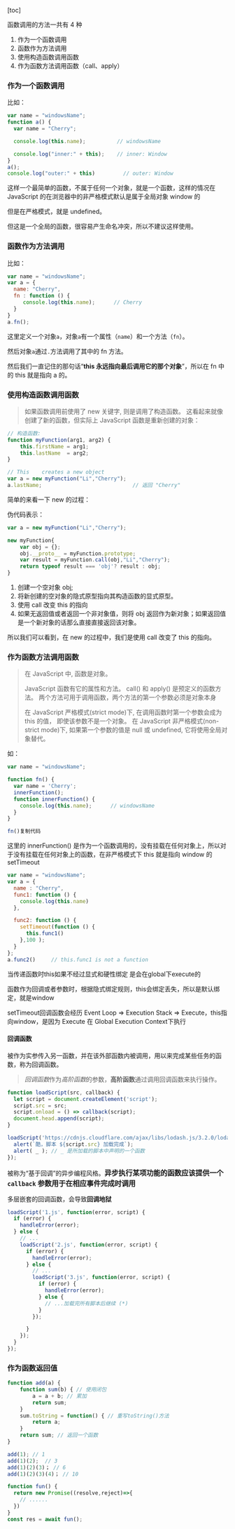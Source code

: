 [toc]

函数调用的方法一共有 4 种

1. 作为一个函数调用
2. 函数作为方法调用
3. 使用构造函数调用函数
4. 作为函数方法调用函数（call、apply）

### 作为一个函数调用

比如：

```js
var name = "windowsName";
function a() {
  var name = "Cherry";

  console.log(this.name);          // windowsName

  console.log("inner:" + this);    // inner: Window
}
a();
console.log("outer:" + this)         // outer: Window
```

这样一个最简单的函数，不属于任何一个对象，就是一个函数，这样的情况在 JavaScript 的在浏览器中的非严格模式默认是属于全局对象 window 的

但是在严格模式，就是 undefined。 

但这是一个全局的函数，很容易产生命名冲突，所以不建议这样使用。

### 函数作为方法调用

比如：

```js
var name = "windowsName";
var a = {
  name: "Cherry",
  fn : function () {
     console.log(this.name);      // Cherry
  }
}
a.fn();
```

这里定义一个对象`a`，对象`a`有一个属性（`name`）和一个方法（`fn`）。

然后对象`a`通过`.`方法调用了其中的 fn 方法。

然后我们一直记住的那句话“**this 永远指向最后调用它的那个对象**”，所以在 fn 中的 this 就是指向 a 的。

### 使用构造函数调用函数

>如果函数调用前使用了 new 关键字, 则是调用了构造函数。
>这看起来就像创建了新的函数，但实际上 JavaScript 函数是重新创建的对象：

```js
// 构造函数:
function myFunction(arg1, arg2) {
    this.firstName = arg1;
    this.lastName  = arg2;
}

// This    creates a new object
var a = new myFunction("Li","Cherry");
a.lastName;                             // 返回 "Cherry"
```

简单的来看一下 new 的过程：

伪代码表示：

```js
var a = new myFunction("Li","Cherry");

new myFunction{
    var obj = {};
    obj.__proto__ = myFunction.prototype;
    var result = myFunction.call(obj,"Li","Cherry");
    return typeof result === 'obj'? result : obj;
}
```

1. 创建一个空对象 obj;
2. 将新创建的空对象的隐式原型指向其构造函数的显式原型。
3. 使用 call 改变 this 的指向
4. 如果无返回值或者返回一个非对象值，则将 obj 返回作为新对象；如果返回值是一个新对象的话那么直接直接返回该对象。

所以我们可以看到，在 new 的过程中，我们是使用 call 改变了 this 的指向。

### 作为函数方法调用函数

> 在 JavaScript 中, 函数是对象。
>
> JavaScript 函数有它的属性和方法。
> call() 和 apply() 是预定义的函数方法。 两个方法可用于调用函数，两个方法的第一个参数必须是对象本身
>
> 在 JavaScript 严格模式(strict mode)下, 在调用函数时第一个参数会成为 this 的值， 即使该参数不是一个对象。
> 在 JavaScript 非严格模式(non-strict mode)下, 如果第一个参数的值是 null 或 undefined, 它将使用全局对象替代。

如：

```js
var name = "windowsName";

function fn() {
  var name = 'Cherry';
  innerFunction();
  function innerFunction() {
    console.log(this.name);      // windowsName
  }
}

fn()复制代码
```

这里的 innerFunction() 是作为一个函数调用的，没有挂载在任何对象上，所以对于没有挂载在任何对象上的函数，在非严格模式下 this 就是指向 window 的setTimeout

```js
var name = "windowsName";
var a = {
  name : "Cherry",
  func1: function () {
    console.log(this.name)     
  },

  func2: function () {
    setTimeout(function () {
      this.func1()
    },100 );
  }
};
a.func2()     // this.func1 is not a function
```

当传递函数时this如果不经过显式和硬性绑定 是会在global下execute的

函数作为回调或者参数时，根据隐式绑定规则，this会绑定丢失，所以是默认绑定，就是window

setTimeout回调函数会经历 Event Loop => Execution Stack => Execute，this指向window，是因为 Execute 在 Global Execution Context下执行



#### 回调函数

被作为实参传入另一函数，并在该外部函数内被调用，用以来完成某些任务的函数，称为回调函数。

> *回调函数*作为*高阶函数*的参数，**高阶函数**通过调用回调函数来执行操作。

```js
function loadScript(src, callback) {
  let script = document.createElement('script');
  script.src = src;
  script.onload = () => callback(script);
  document.head.append(script);
}

loadScript('https://cdnjs.cloudflare.com/ajax/libs/lodash.js/3.2.0/lodash.js', script => {
  alert(`酷，脚本 ${script.src} 加载完成`);
  alert( _ ); // _ 是所加载的脚本中声明的一个函数
});
```

被称为“基于回调”的异步编程风格。<font size=3>**异步执行某项功能的函数应该提供一个 `callback` 参数用于在相应事件完成时调用**</font>

多层嵌套的回调函数，会导致**回调地狱**

```js
loadScript('1.js', function(error, script) {
  if (error) {
    handleError(error);
  } else {
    // ...
    loadScript('2.js', function(error, script) {
      if (error) {
        handleError(error);
      } else {
        // ...
        loadScript('3.js', function(error, script) {
          if (error) {
            handleError(error);
          } else {
            // ...加载完所有脚本后继续 (*)
          }
        });

      }
    });
  }
});
```

### 作为函数返回值

```js
function add(a) {
    function sum(b) { // 使用闭包
    	a = a + b; // 累加
    	return sum;
    }
    sum.toString = function() { // 重写toString()方法
        return a;
    }
    return sum; // 返回一个函数
}

add(1); // 1
add(1)(2);  // 3
add(1)(2)(3)； // 6
add(1)(2)(3)(4)； // 10 
```

```js
function fun() {
  return new Promise((resolve,reject)=>{
    // ......
  })
}
const res = await fun();
```





